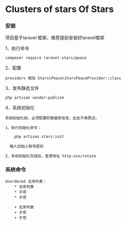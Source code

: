 # Clusters of stars Of Stars


### 安装

 项目基于laravel 框架，推荐提前安装好laravel框架

 1、执行命令
 
    composer require laravel-stars/peace
 
 2、配置
    
    providers 增加 Stars\Peace\StarsPeaceProvider::class
    
 3、发布静态文件
 
    php artisan vendor:publish
    
 4、系统初始化  
 
    系统初始化前，必须配置好数据库信息，此处不再赘述。
    
    1、执行初始化命令：
        
        php artisan stars:init
        
      输入创始人账号密码
      
    2、系统初始化完成后，登录地址 http:xxx/rotate
    
        
###  系统命令  

    Unordered 无序列表：
		* 无序列表
		* 子项
		* 子项
		 
		+ 无序列表
		+ 子项
		+ 子项